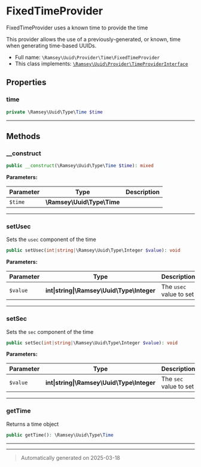 
# FixedTimeProvider

FixedTimeProvider uses a known time to provide the time

This provider allows the use of a previously-generated, or known, time
when generating time-based UUIDs.

* Full name: `\Ramsey\Uuid\Provider\Time\FixedTimeProvider`
* This class implements:
[`\Ramsey\Uuid\Provider\TimeProviderInterface`](../TimeProviderInterface.md)



## Properties


### time



```php
private \Ramsey\Uuid\Type\Time $time
```






***

## Methods


### __construct



```php
public __construct(\Ramsey\Uuid\Type\Time $time): mixed
```








**Parameters:**

| Parameter | Type | Description |
|-----------|------|-------------|
| `$time` | **\Ramsey\Uuid\Type\Time** |  |





***

### setUsec

Sets the `usec` component of the time

```php
public setUsec(int|string|\Ramsey\Uuid\Type\Integer $value): void
```








**Parameters:**

| Parameter | Type | Description |
|-----------|------|-------------|
| `$value` | **int&#124;string&#124;\Ramsey\Uuid\Type\Integer** | The `usec` value to set |





***

### setSec

Sets the `sec` component of the time

```php
public setSec(int|string|\Ramsey\Uuid\Type\Integer $value): void
```








**Parameters:**

| Parameter | Type | Description |
|-----------|------|-------------|
| `$value` | **int&#124;string&#124;\Ramsey\Uuid\Type\Integer** | The `sec` value to set |





***

### getTime

Returns a time object

```php
public getTime(): \Ramsey\Uuid\Type\Time
```












***


***
> Automatically generated on 2025-03-18
